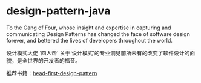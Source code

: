 # design-pattern-java


To the Gang of Four, whose insight and expertise in capturing and communicating Design Patterns has changed the face of software design forever, and bettered the lives of developers throughout the world.
 
设计模式大佬 ‘四人帮’ 关于‘设计模式’的专业洞见前所未有的改变了软件设计的面貌，是全世界的开发者的福音。


推荐书籍：[head-first-design-pattern][head-first-design-pattern]

[head-first-design-pattern]:https://download.csdn.net/download/keepthinking_/4839209